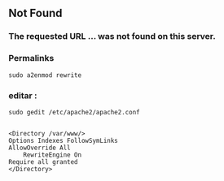 ## Not Found
### The requested URL ... was not found on this server.

### Permalinks
```
sudo a2enmod rewrite
```
### editar : 
```
sudo gedit /etc/apache2/apache2.conf


<Directory /var/www/>
Options Indexes FollowSymLinks
AllowOverride All
    RewriteEngine On
Require all granted
</Directory>
```
